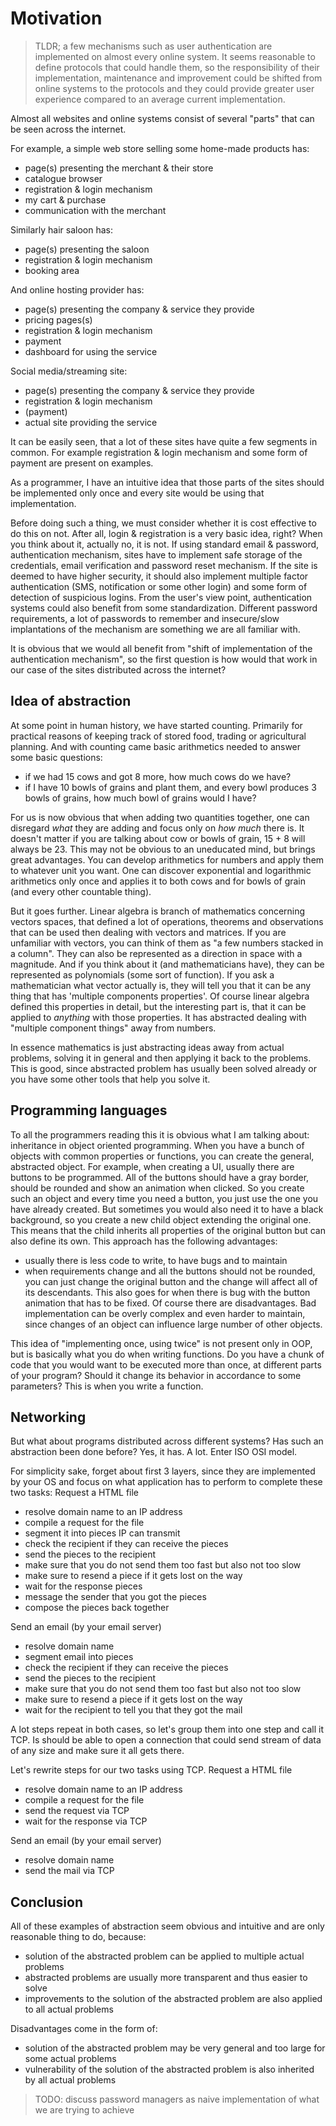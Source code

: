 # Motivation

> TLDR; a few mechanisms such as user authentication are implemented on almost every online system. It seems reasonable to define protocols that could handle them, so the responsibility of their implementation, maintenance and improvement could be shifted from online systems to the protocols and they could provide greater user experience compared to an average current implementation.   

Almost all websites and online systems consist of several "parts" that can be seen across the internet. 

For example, a simple web store selling some home-made products has:
- page(s) presenting the merchant & their store
- catalogue browser
- registration & login mechanism
- my cart & purchase
- communication with the merchant

Similarly hair saloon has:
- page(s) presenting the saloon
- registration & login mechanism
- booking area

And online hosting provider has:
- page(s) presenting the company & service they provide
- pricing pages(s)
- registration & login mechanism
- payment
- dashboard for using the service

Social media/streaming site:
- page(s) presenting the company & service they provide
- registration & login mechanism
- (payment)
- actual site providing the service

It can be easily seen, that a lot of these sites have quite a few segments in common. For example registration & login mechanism and some form of payment are present on examples. 

As a programmer, I have an intuitive idea that those parts of the sites should be implemented only once and every site would be using that implementation. 

Before doing such a thing, we must consider whether it is cost effective to do this on not. After all, login & registration is a very basic idea, right? When you think about it, actually no, it is not. If using standard email & password, authentication mechanism, sites have to implement safe storage of the credentials, email verification and password reset mechanism. If the site is deemed to have higher security, it should also implement multiple factor authentication (SMS, notification or some other login) and some form of detection of suspicious logins. 
From the user's view point, authentication systems could also benefit from some standardization. Different password requirements, a lot of passwords to remember and insecure/slow implantations of the mechanism are something we are all familiar with. 

It is obvious that we would all benefit from "shift of implementation of the authentication mechanism", so the first question is how would that work in our case of the sites distributed across the internet?

## Idea of abstraction

At some point in human history, we have started counting. Primarily for practical reasons of keeping track of stored food, trading or agricultural planning. And with counting came basic arithmetics needed to answer some basic questions:

- if we had 15 cows and got 8 more, how much cows do we have?
- if I have 10 bowls of grains and plant them, and every bowl produces 3 bowls of grains, how much bowl of grains would I have? 

For us is now obvious that when adding two quantities together, one can disregard *what* they are adding and focus only on *how much* there is. It doesn't matter if you are talking about cow or bowls of grain, 15 + 8 will always be 23. This may not be obvious to an uneducated mind, but brings great advantages. You can develop arithmetics for numbers and apply them to whatever unit you want. One can discover exponential and logarithmic arithmetics only once and applies it to both cows and for bowls of grain (and every other countable thing).

But it goes further. Linear algebra is branch of mathematics concerning vectors spaces, that defined a lot of operations, theorems and observations that can be used then dealing with vectors and matrices. If you are unfamiliar with vectors, you can think of them as "a few numbers stacked in a column". They can also be represented as a direction in space with a magnitude. And if you think about it (and mathematicians have), they can be represented as polynomials (some sort of function). If you ask a mathematician what vector actually is, they will tell you that it can be any thing that has 'multiple components properties'. Of course linear algebra defined this properties in detail, but the interesting part is, that it can be applied to *anything* with those properties. It has abstracted dealing with "multiple component things" away from numbers.

In essence mathematics is just abstracting ideas away from actual problems, solving it in general and then applying it back to the problems. This is good, since abstracted problem has usually been solved already or you have some other tools that help you solve it.

## Programming languages

To all the programmers reading this it is obvious what I am talking about: inheritance in object oriented programming. When you have a bunch of objects with common properties or functions, you can create the general, abstracted object. For example, when creating a UI, usually there are buttons to be programmed. All of the buttons should have a gray border, should be rounded and show an animation when clicked. So you create such an object and every time you need a button, you just use the one you have already created. But sometimes you would also need it to have a black background, so you create a new child object extending the original one. This means that the child inherits all properties of the original button but can also define its own. This approach has the following advantages:
- usually there is less code to write, to have bugs and to maintain 
- when requirements change and all the buttons should not be rounded, you can just change the original button and the change will affect all of its descendants. This also goes for when there is bug with the button animation that has to be fixed.
Of course there are disadvantages. Bad implementation can be overly complex and even harder to maintain, since changes of an object can influence large number of other objects.

This idea of "implementing once, using twice" is not present only in OOP, but is basically what you do when writing functions. Do you have a chunk of code that you would want to be executed more than once, at different parts of your program? Should it change its behavior in accordance to some parameters? This is when you write a function.

## Networking

But what about programs distributed across different systems? Has such an abstraction been done before? Yes, it has. A lot. Enter ISO OSI model.

For simplicity sake, forget about first 3 layers, since they are implemented by your OS and focus on what application has to perform to complete these two tasks:
Request a HTML file
- resolve domain name to an IP address
- compile a request for the file
- segment it into pieces IP can transmit
- check the recipient if they can receive the pieces
- send the pieces to the recipient
- make sure that you do not send them too fast but also not too slow
- make sure to resend a piece if it gets lost on the way
- wait for the response pieces
- message the sender that you got the pieces
- compose the pieces back together

Send an email (by your email server)
- resolve domain name
- segment email into pieces
- check the recipient if they can receive the pieces
- send the pieces to the recipient
- make sure that you do not send them too fast but also not too slow
- make sure to resend a piece if it gets lost on the way
- wait for the recipient to tell you that they got the mail

A lot steps repeat in both cases, so let's group them into one step and call it TCP. Is should be able to open a connection that could send stream of data of any size and make sure it all gets there.

Let's rewrite steps for our two tasks using TCP.
Request a HTML file
- resolve domain name to an IP address
- compile a request for the file
- send the request via TCP
- wait for the response via TCP

Send an email (by your email server)
- resolve domain name
- send the mail via TCP

## Conclusion

All of these examples of abstraction seem obvious and intuitive and are only reasonable thing to do, because:
- solution of the abstracted problem can be applied to multiple actual problems
- abstracted problems are usually more transparent and thus easier to solve
- improvements to the solution of the abstracted problem are also applied to all actual problems

Disadvantages come in the form of:
- solution of the abstracted problem may be very general and too large for some actual problems
- vulnerability of the solution of the abstracted problem is also inherited by all actual problems

> TODO: discuss password managers as naive implementation of what we are trying to achieve
